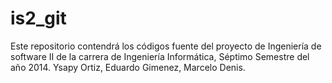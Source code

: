 is2_git
=======

Este repositorio contendrá los códigos fuente del proyecto de Ingeniería de software II de la carrera de
Ingeniería Informática, Séptimo  Semestre del año 2014. Ysapy Ortiz, Eduardo Gimenez, Marcelo Denis.
